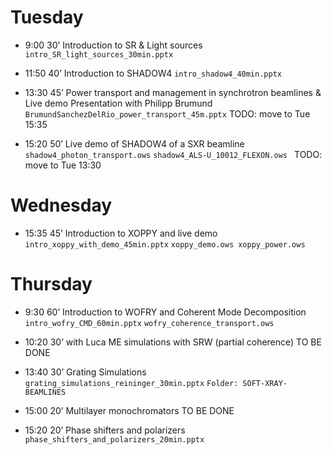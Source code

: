 Tuesday
=======

- 9:00 30’ Introduction to SR & Light sources
  ```intro_SR_light_sources_30min.pptx ```

- 11:50 40’ Introduction to SHADOW4
  ```intro_shadow4_40min.pptx```

- 13:30 45’ Power transport and management in synchrotron beamlines & Live demo
  Presentation with Philipp Brumund ```BrumundSanchezDelRio_power_transport_45m.pptx``` TODO: move to Tue 15:35

- 15:20 50’ Live demo of SHADOW4 of a SXR beamline
  ```shadow4_photon_transport.ows```
  ```shadow4_ALS-U_10012_FLEXON.ows ``` TODO: move to Tue 13:30

Wednesday
=========

- 15:35 45’ Introduction to XOPPY and live demo
  ```intro_xoppy_with_demo_45min.pptx```
  ```xoppy_demo.ows xoppy_power.ows```

Thursday
========

- 9:30 60’  Introduction to WOFRY and Coherent Mode Decomposition
```intro_wofry_CMD_60min.pptx```
```wofry_coherence_transport.ows```
  
- 10:20 30’ with Luca ME simulations with SRW (partial coherence)
TO BE DONE

- 13:40 30’ Grating Simulations
```grating_simulations_reininger_30min.pptx```
```Folder: SOFT-XRAY-BEAMLINES```
  
- 15:00 20’ Multilayer monochromators
TO BE DONE

- 15:20 20’ Phase shifters and polarizers
```phase_shifters_and_polarizers_20min.pptx```
